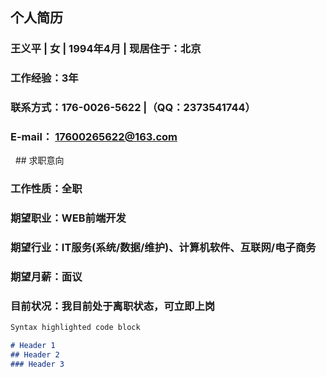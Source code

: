 ## 个人简历

### 王义平 | 女 | 1994年4月 | 现居住于：北京
### 工作经验：3年
### 联系方式：176-0026-5622 |（QQ：2373541744）
### E-mail： 17600265622@163.com
 
## 求职意向
### 工作性质：全职
### 期望职业：WEB前端开发
### 期望行业：IT服务(系统/数据/维护)、计算机软件、互联网/电子商务
### 期望月薪：面议
### 目前状况：我目前处于离职状态，可立即上岗

```markdown
Syntax highlighted code block

# Header 1
## Header 2
### Header 3



